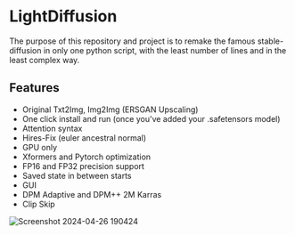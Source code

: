 # LightDiffusion

The purpose of this repository and project is to remake the famous stable-diffusion in only one python script, with the least number of lines and in the least complex way.

## Features
- Original Txt2Img, Img2Img (ERSGAN Upscaling)
- One click install and run (once you've added your .safetensors model)
- Attention syntax
- Hires-Fix (euler ancestral normal)
- GPU only
- Xformers and Pytorch optimization
- FP16 and FP32 precision support
- Saved state in between starts
- GUI
- DPM Adaptive and DPM++ 2M Karras
- Clip Skip

![Screenshot 2024-04-26 190424](https://github.com/Aatrick/Aatricks1111/assets/113598245/c127a5c5-1662-485f-b73d-fb1be75538b1)
